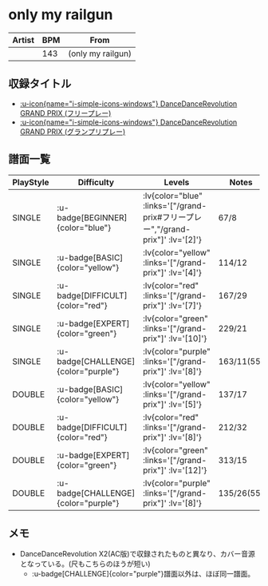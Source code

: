 # only my railgun

|Artist|BPM|From|
|------|---|----|
||143|(only my railgun)|

## 収録タイトル

- [ :u-icon{name="i-simple-icons-windows"} DanceDanceRevolution GRAND PRIX (フリープレー)](/grand-prix#フリープレー)
- [ :u-icon{name="i-simple-icons-windows"} DanceDanceRevolution GRAND PRIX (グランプリプレー)](/grand-prix)

## 譜面一覧

|PlayStyle|Difficulty|Levels|Notes|Movie|
|---------|----------|------|-----|-----|
|SINGLE| :u-badge[BEGINNER]{color="blue"} | :lv{color="blue" :links='["/grand-prix#フリープレー","/grand-prix"]' :lv='[2]'} |67/8||
|SINGLE| :u-badge[BASIC]{color="yellow"} | :lv{color="yellow" :links='["/grand-prix"]' :lv='[4]'} |114/12||
|SINGLE| :u-badge[DIFFICULT]{color="red"} | :lv{color="red" :links='["/grand-prix"]' :lv='[7]'} |167/29||
|SINGLE| :u-badge[EXPERT]{color="green"} | :lv{color="green" :links='["/grand-prix"]' :lv='[10]'} |229/21||
|SINGLE| :u-badge[CHALLENGE]{color="purple"} | :lv{color="purple" :links='["/grand-prix"]' :lv='[8]'} |163/11(55)||
|DOUBLE| :u-badge[BASIC]{color="yellow"} | :lv{color="yellow" :links='["/grand-prix"]' :lv='[5]'} |137/17||
|DOUBLE| :u-badge[DIFFICULT]{color="red"} | :lv{color="red" :links='["/grand-prix"]' :lv='[8]'} |212/32||
|DOUBLE| :u-badge[EXPERT]{color="green"} | :lv{color="green" :links='["/grand-prix"]' :lv='[12]'} |313/15||
|DOUBLE| :u-badge[CHALLENGE]{color="purple"} | :lv{color="purple" :links='["/grand-prix"]' :lv='[8]'} |135/26(55)||

## メモ

- DanceDanceRevolution X2(AC版)で収録されたものと異なり、カバー音源となっている。(尺もこちらのほうが短い)
  - :u-badge[CHALLENGE]{color="purple"}譜面以外は、ほぼ同一譜面。
